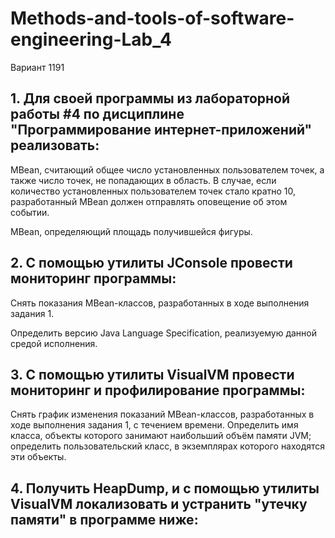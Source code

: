 # Methods-and-tools-of-software-engineering-Lab_4

Вариант 1191

## 1. Для своей программы из лабораторной работы #4 по дисциплине "Программирование интернет-приложений" реализовать:

MBean, считающий общее число установленных пользователем точек, а также число точек, не попадающих в область. В случае, если количество установленных пользователем точек стало кратно 10, разработанный MBean должен отправлять оповещение об этом событии.

MBean, определяющий площадь получившейся фигуры.

## 2. С помощью утилиты JConsole провести мониторинг программы:

Снять показания MBean-классов, разработанных в ходе выполнения задания 1.

Определить версию Java Language Specification, реализуемую данной средой исполнения.

## 3. С помощью утилиты VisualVM провести мониторинг и профилирование программы:

Снять график изменения показаний MBean-классов, разработанных в ходе выполнения задания 1, с течением времени.
Определить имя класса, объекты которого занимают наибольший объём памяти JVM; определить пользовательский класс, в экземплярах которого находятся эти объекты.

## 4. Получить HeapDump, и с помощью утилиты VisualVM локализовать и устранить "утечку памяти" в программе ниже:
